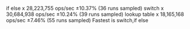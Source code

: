 if else x 28,223,755 ops/sec ±10.37% (36 runs sampled)
switch x 30,684,938 ops/sec ±10.24% (39 runs sampled)
lookup table x 18,165,168 ops/sec ±7.46% (55 runs sampled)
Fastest is switch,if else
